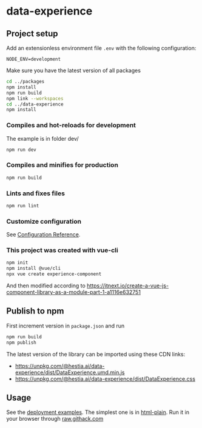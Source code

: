 # data-experience

## Project setup

Add an extensionless environment file `.env` with the following configuration:

```
NODE_ENV=development
```

Make sure you have the latest version of all packages

```bash
cd ../packages
npm install
npm run build
npm link --workspaces
cd ../data-experience
npm install
```

### Compiles and hot-reloads for development

The example is in folder dev/

```sh
npm run dev
```

### Compiles and minifies for production

```sh
npm run build
```

### Lints and fixes files

```sh
npm run lint
```

### Customize configuration

See [Configuration Reference](https://cli.vuejs.org/config/).

### This project was created with vue-cli

```sh
npm init
npm install @vue/cli
npx vue create experience-component
```

And then modified according to https://itnext.io/create-a-vue-js-component-library-as-a-module-part-1-a1116e632751

## Publish to npm

First increment version in `package.json` and run

```sh
npm run build
npm publish
```

The latest version of the library can be imported using these CDN links:

- https://unpkg.com/@hestia.ai/data-experience/dist/DataExperience.umd.min.js
- https://unpkg.com/@hestia.ai/data-experience/dist/DataExperience.css

## Usage

See the [deployment examples](./deployment-examples/). The simplest one is in [html-plain](./deployment-examples/html-plain/index.html). Run it in your browser through [raw.githack.com](https://raw.githack.com/hestiaAI/hestialabs-experiences/master/data-experience/deployment-examples/html-plain/index.html)
